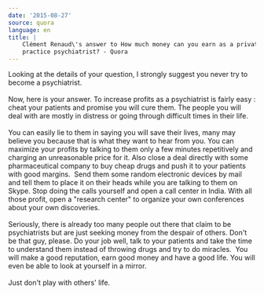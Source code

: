 ```yaml
---
date: '2015-08-27'
source: quora
language: en
title: |
    Clément Renaud\'s answer to How much money can you earn as a private
    practice psychiatrist? - Quora
---
```


Looking at the details of your question, I strongly suggest you never
try to become a psychiatrist.\
\
Now, here is your answer. To increase profits as a psychiatrist is
fairly easy : cheat your patients and promise you will cure them. The
people you will deal with are mostly in distress or going through
difficult times in their life.\
\
You can easily lie to them in saying you will save their lives, many may
believe you because that is what they want to hear from you. You can
maximize your profits by talking to them only a few minutes repetitively
and charging an unreasonable price for it. Also close a deal directly
with some pharmaceutical company to buy cheap drugs and push it to your
patients with good margins.  Send them some random electronic devices by
mail and tell them to place it on their heads while you are talking to
them on Skype. Stop doing the calls yourself and open a call center in
India. With all those profit, open a \"research center\" to organize
your own conferences about your own discoveries.\
\
Seriously, there is already too many people out there that claim to be
psychiatrists but are just seeking money from the despair of others.
Don\'t be that guy, please. Do your job well, talk to your patients and
take the time to understand them instead of throwing drugs and try to do
miracles.  You will make a good reputation, earn good money and have a
good life. You will even be able to look at yourself in a mirror.\
\
Just don\'t play with others\' life.
